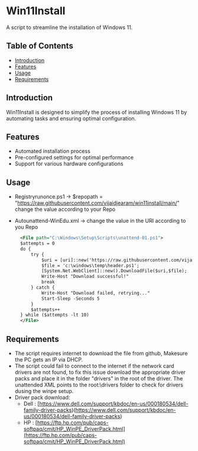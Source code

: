 # Win11Install

A script to streamline the installation of Windows 11.

## Table of Contents

- [Introduction](#introduction)
- [Features](#features)
- [Usage](#usage)
- [Requirements](#requirements)
  
## Introduction

Win11Install is designed to simplify the process of installing Windows 11 by automating tasks and ensuring optimal configuration.

## Features

- Automated installation process
- Pre-configured settings for optimal performance
- Support for various hardware configurations

## Usage
- Registryrunonce.ps1 -> $repopath = "https://raw.githubusercontent.com/vijaidjearam/win11install/main/" change the value according to your Repo
- Autounattend-WinEdu.xml -> change the value in the URI according to you Repo

  ```xml
	<File path="C:\Windows\Setup\Scripts\unattend-01.ps1">
	$attempts = 0
	do {
	    try {
	        $uri = [uri]::new('https://raw.githubusercontent.com/vijaidjearam/win11install/main/registryrunonce.ps1');
	        $file = 'c:\windows\temp\header.ps1';
	        [System.Net.WebClient]::new().DownloadFile($uri,$file);
	        Write-Host "Download successful!"
	        break
	    } catch {
	        Write-Host "Download failed, retrying..."
	        Start-Sleep -Seconds 5
	    }
	    $attempts++
	} while ($attempts -lt 10)
	</File>
  ```
## Requirements
 - The script requires internet to download the file from github, Makesure the PC gets an IP via DHCP.
 - The script could fail to connect to the internet if the network card drivers are not found, to fix this issue download the appropriate driver packs and place it in the folder "drivers" in the root of the driver. The unattended XML points to the root:\drivers folder to check for drivers dusing the winpe setup.
 - Driver pack download:
     - Dell : [https://www.dell.com/support/kbdoc/en-us/000180534/dell-family-driver-packs)(https://www.dell.com/support/kbdoc/en-us/000180534/dell-family-driver-packs)
     - HP : [https://ftp.hp.com/pub/caps-softpaq/cmit/HP_WinPE_DriverPack.html](https://ftp.hp.com/pub/caps-softpaq/cmit/HP_WinPE_DriverPack.html)

